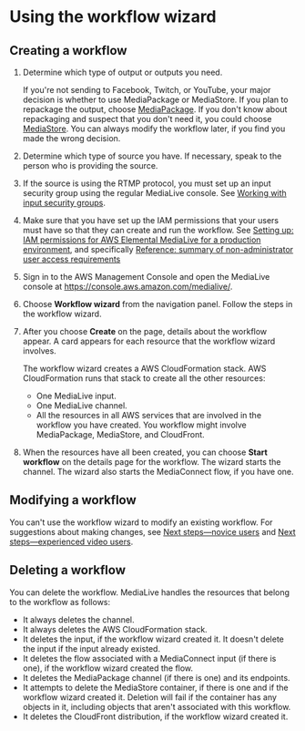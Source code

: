 # Using the workflow wizard<a name="wizard-procedure"></a>

## Creating a workflow<a name="wizard-create"></a>

1. Determine which type of output or outputs you need\. 

   If you're not sending to Facebook, Twitch, or YouTube, your major decision is whether to use MediaPackage or MediaStore\. If you plan to repackage the output, choose [MediaPackage](https://aws.amazon.com/mediapackage/)\. If you don't know about repackaging and suspect that you don't need it, you could choose [MediaStore](https://aws.amazon.com/mediastore/)\. You can always modify the workflow later, if you find you made the wrong decision\.

1. Determine which type of source you have\. If necessary, speak to the person who is providing the source\. 

1. If the source is using the RTMP protocol, you must set up an input security group using the regular MediaLive console\. See [Working with input security groups](working-with-input-security-groups.md)\.

1. Make sure that you have set up the IAM permissions that your users must have so that they can create and run the workflow\. See [Setting up: IAM permissions for AWS Elemental MediaLive for a production environment](setting-up-for-production.md), and specifically [Reference: summary of non\-administrator user access requirements](setup-users-step-1-summary.md)

1. Sign in to the AWS Management Console and open the MediaLive console at [https://console\.aws\.amazon\.com/medialive/](https://console.aws.amazon.com/medialive/)\.

1. Choose **Workflow wizard** from the navigation panel\. Follow the steps in the workflow wizard\.

1. After you choose **Create** on the page, details about the workflow appear\. A card appears for each resource that the workflow wizard involves\. 

   The workflow wizard creates a AWS CloudFormation stack\. AWS CloudFormation runs that stack to create all the other resources:
   + One MediaLive input\.
   + One MediaLive channel\.
   + All the resources in all AWS services that are involved in the workflow you have created\. You workflow might involve MediaPackage, MediaStore, and CloudFront\. 

1. When the resources have all been created, you can choose **Start workflow** on the details page for the workflow\. The wizard starts the channel\. The wizard also starts the MediaConnect flow, if you have one\.

## Modifying a workflow<a name="wizard-modify"></a>

You can't use the workflow wizard to modify an existing workflow\. For suggestions about making changes, see [Next steps—novice users](wizard-next-step-novice.md) and [Next steps—experienced video users](wizard-next-step-experienced.md)\.

## Deleting a workflow<a name="wizard-delete"></a>

You can delete the workflow\. MediaLive handles the resources that belong to the workflow as follows:
+ It always deletes the channel\.
+ It always deletes the AWS CloudFormation stack\.
+ It deletes the input, if the workflow wizard created it\. It doesn't delete the input if the input already existed\.
+ It deletes the flow associated with a MediaConnect input \(if there is one\), if the workflow wizard created the flow\.
+ It deletes the MediaPackage channel \(if there is one\) and its endpoints\.
+ It attempts to delete the MediaStore container, if there is one and if the workflow wizard created it\. Deletion will fail if the container has any objects in it, including objects that aren't associated with this workflow\.
+ It deletes the CloudFront distribution, if the workflow wizard created it\.